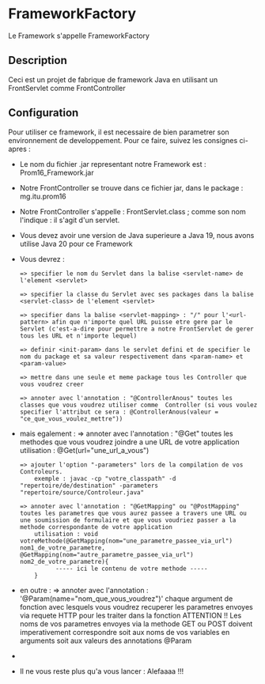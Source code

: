 # FrameworkFactory
Le Framework s'appelle FrameworkFactory

## Description
Ceci est un projet de fabrique de framework Java en utilisant un FrontServlet comme FrontController

## Configuration
Pour utiliser ce framework, il est necessaire de bien parametrer son environnement de developpement.
Pour ce faire, suivez les consignes ci-apres :
  - Le nom du fichier .jar representant notre Framework est : Prom16_Framework.jar
  - Notre FrontController se trouve dans ce fichier jar, dans le package : mg.itu.prom16
  - Notre FrontController s'appelle : FrontServlet.class ; comme son nom l'indique : il s'agit d'un servlet.
  - Vous devez avoir une version de Java superieure a Java 19, nous avons utilise Java 20 pour ce Framework
  
  - Vous devrez :
        
        => specifier le nom du Servlet dans la balise <servlet-name> de l'element <servlet>
        
        => specifier la classe du Servlet avec ses packages dans la balise <servlet-class> de l'element <servlet>

        => specifier dans la balise <servlet-mapping> : "/" pour l'<url-pattern> afin que n'importe quel URL puisse etre gere par le Servlet (c'est-a-dire pour permettre a notre FrontServlet de gerer tous les URL et n'importe lequel)

        => definir <init-param> dans le servlet defini et de specifier le nom du package et sa valeur respectivement dans <param-name> et <param-value>

        => mettre dans une seule et meme package tous les Controller que vous voudrez creer
        
        => annoter avec l'annotation : "@ControllerAnous" toutes les classes que vous voudrez utiliser comme  Controller (si vous voulez specifier l'attribut ce sera : @ControllerAnous(valeur = "ce_que_vous_voulez_mettre"))

  - mais egalement :
        => annoter avec l'annotation : "@Get" toutes les methodes que vous voudrez joindre a une URL de votre application
            utilisation : @Get(url="une_url_a_vous")
        
        => ajouter l'option "-parameters" lors de la compilation de vos Controleurs.
            exemple : javac -cp "votre_classpath" -d "repertoire/de/destination" -parameters "repertoire/source/Controleur.java"
      
        => annoter avec l'annotation : "@GetMapping" ou "@PostMapping" toutes les parametres que vous aurez passee a travers une URL ou une soumission de formulaire et que vous voudriez passer a la methode correspondante de votre application
            utilisation : void votreMethode(@GetMapping(nom="une_parametre_passee_via_url") nom1_de_votre_parametre,  @GetMapping(nom="autre_parametre_passee_via_url") nom2_de_votre_parametre){
                  ----- ici le contenu de votre methode -----
            }
    
  - en outre :
        => annoter avec l'annotation : '@Param(name="nom_que_vous_voudrez")' chaque argument de fonction avec lesquels vous voudrez recuperer les parametres envoyes via requete HTTP pour les traiter dans la fonction
            ATTENTION !! Les noms de vos parametres envoyes via la methode GET ou POST doivent imperativement correspondre soit aux noms de vos variables en arguments soit aux valeurs des annotations @Param

  - 
      




  - Il ne vous reste plus qu'a vous lancer : Alefaaaa !!!